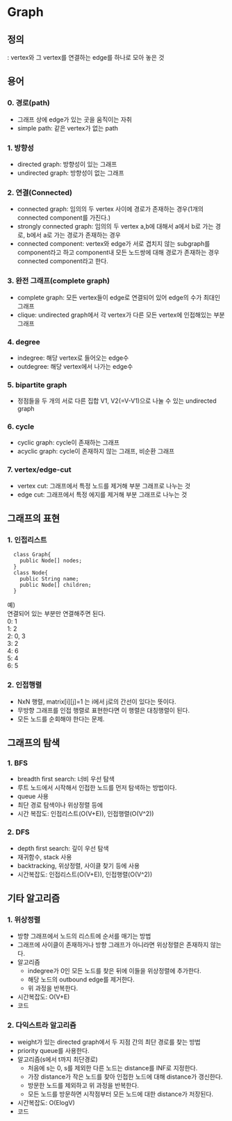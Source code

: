 # Graph

## 정의  
: vertex와 그 vertex를 연결하는 edge를 하나로 모아 놓은 것  


## 용어    
### 0. 경로(path)  
- 그래프 상에 edge가 있는 곳을 움직이는 자취  
- simple path: 같은 vertex가 없는 path   

### 1. 방향성  
- directed graph: 방향성이 있는 그래프  
- undirected graph: 방향성이 없는 그래프    

### 2. 연결(Connected)   
- connected graph: 임의의 두 vertex 사이에 경로가 존재하는 경우(1개의 connected component를 가진다.)    
- strongly connected graph: 임의의 두 vertex a,b에 대해서 a에서 b로 가는 경로, b에서 a로 가는 경로가 존재하는 경우    
- connected component: vertex와 edge가 서로 겹치지 않는 subgraph를 component라고 하고 component내 모든 노드쌍에 대해 경로가 존재하는 경우 connected component라고 한다.   

### 3. 완전 그래프(complete graph)   
- complete graph: 모든 vertex들이 edge로 연결되어 있어 edge의 수가 최대인 그래프   
- clique: undirected graph에서 각 vertex가 다른 모든 vertex에 인접해있는 부분 그래프   

### 4. degree  
- indegree: 해당 vertex로 들어오는 edge수  
- outdegree: 해당 vertex에서 나가는 edge수  

### 5. bipartite graph  
- 정점들을 두 개의 서로 다른 집합 V1, V2(=V-V1)으로 나눌 수 있는 undirected graph    

### 6. cycle  
- cyclic graph: cycle이 존재하는 그래프    
- acyclic graph: cycle이 존재하지 않는 그래프, 비순환 그래프  

### 7. vertex/edge-cut  
- vertex cut: 그래프에서 특정 노드를 제거해 부분 그래프로 나누는 것  
- edge cut: 그래프에서 특정 에지를 제거해 부분 그래프로 나누는 것  

## 그래프의 표현  
### 1. 인접리스트   
```
  class Graph{
    public Node[] nodes;
  }
  class Node{
    public String name;
    public Node[] children;
  }
```
예)  
연결되어 있는 부분만 연결해주면 된다.  
0: 1  
1: 2  
2: 0, 3  
3: 2  
4: 6  
5: 4  
6: 5  

### 2. 인접행렬   
- NxN 행렬, matrix[i][j]=1 는 i에서 j로의 간선이 있다는 뜻이다.  
- 무방향 그래프를 인접 행렬로 표현한다면 이 행렬은 대칭행렬이 된다.  
- 모든 노드를 순회해야 한다는 문제.  

## 그래프의 탐색  

### 1. BFS  
- breadth first search: 너비 우선 탐색    
- 루트 노드에서 시작해서 인접한 노드를 먼저 탐색하는 방법이다.  
- queue 사용  
- 최단 경로 탐색이나 위상정렬 등에 
- 시간 복잡도: 인접리스트(O(V+E)), 인접행렬(O(V^2))  

### 2. DFS  
- depth first search: 깊이 우선 탐색  
- 재귀함수, stack 사용  
- backtracking, 위상정렬, 사이클 찾기 등에 사용  
- 시간복잡도: 인접리스트(O(V+E)), 인접행렬(O(V^2))  

## 기타 알고리즘  

### 1. 위상정렬  
- 방향 그래프에서 노드의 리스트에 순서를 매기는 방법  
- 그래프에 사이클이 존재하거나 방향 그래프가 아니라면 위상정렬은 존재하지 않는다.  
- 알고리즘  
  - indegree가 0인 모든 노드를 찾은 뒤에 이들을 위상정렬에 추가한다.  
  - 해당 노드의 outbound edge를 제거한다.  
  - 위 과정을 반복한다.  
- 시간복잡도: O(V+E)  
- 코드

### 2. 다익스트라 알고리즘  
- weight가 있는 directed graph에서 두 지점 간의 최단 경로를 찾는 방법  
- priority queue를 사용한다.  
- 알고리즘(s에서 t까지 최단경로)    
  - 처음에 s는 0, s를 제외한 다른 노드는 distance를 INF로 지정한다.     
  - 가장 distance가 작은 노드를 찾아 인접한 노드에 대해 distance가 갱신한다.  
  - 방문한 노드를 제외하고 위 과정을 반복한다.  
  - 모든 노드를 방문하면 시작점부터 모든 노드에 대한 distance가 저장된다.  
- 시간복잡도: O(ElogV)   
- 코드   
